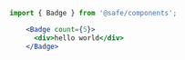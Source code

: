 


```jsx padded
import { Badge } from '@safe/components';

    <Badge count={5}>
      <div>hello world</div>
    </Badge>
```
